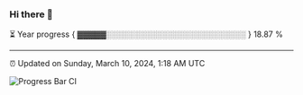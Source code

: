 ### Hi there 👋

⏳ Year progress { ▓▓▓▓▓░░░░░░░░░░░░░░░░░░░░░░░░░ } 18.87 %

---

⏰ Updated on Sunday, March 10, 2024, 1:18 AM UTC

![Progress Bar CI](https://github.com/arthurbuhl/arthurbuhl/workflows/Progress%20Bar%20CI/badge.svg)
